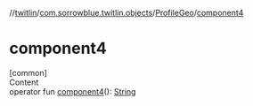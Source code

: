 //[twitlin](../../index.md)/[com.sorrowblue.twitlin.objects](../index.md)/[ProfileGeo](index.md)/[component4](component4.md)



# component4  
[common]  
Content  
operator fun [component4](component4.md)(): [String](https://kotlinlang.org/api/latest/jvm/stdlib/kotlin/-string/index.html)  



